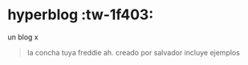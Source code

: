 # hyperblog :tw-1f403:
un blog x
> la concha tuya freddie ah.
> creado por salvador
> incluye ejemplos
